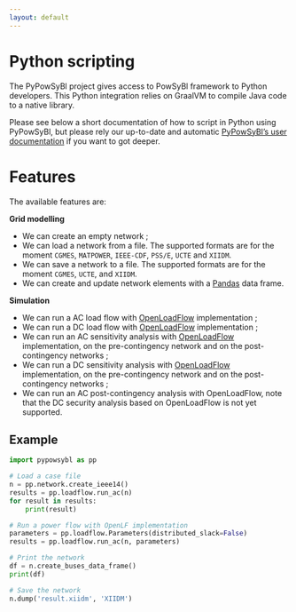 ```yaml
---
layout: default
---
```


# Python scripting

The PyPowSyBl project gives access to PowSyBl framework to Python developers. This Python integration relies on GraalVM to compile Java code to a native library.

Please see below a short documentation of how to script in Python using PyPowSyBl, but please rely our up-to-date and automatic [PyPowSyBl’s user documentation](https://pypowsybl.readthedocs.io/en/latest/index.html) if you want to got deeper.

# Features

The available features are:  

**Grid modelling**      
- We can create an empty network ;
- We can load a network from a file. The supported formats are for the moment `CGMES`, `MATPOWER`, `IEEE-CDF`, `PSS/E`, `UCTE` and `XIIDM`.
- We can save a network to a file. The supported formats are for the moment `CGMES`, `UCTE`, and `XIIDM`.
- We can create and update network elements with a [Pandas](https://pandas.pydata.org/) data frame.  
  
**Simulation**      
- We can run a AC load flow with [OpenLoadFlow](../../simulation/powerflow/openlf.md) implementation ;
- We can run a DC load flow with [OpenLoadFlow](../../simulation/powerflow/openlf.md) implementation ; 
- We can run an AC sensitivity analysis with [OpenLoadFlow](../../simulation/sensitivity/openlf.md#ac-sensitivity-analysis) implementation, on the pre-contingency network and on the post-contingency networks ;
- We can run a DC sensitivity analysis with [OpenLoadFlow](../../simulation/sensitivity/openlf.md#dc-sensitivity-analysis) implementation, on the pre-contingency network and on the post-contingency networks ;
- We can run an AC post-contingency analysis with OpenLoadFlow, note that the DC security analysis based on OpenLoadFlow is not yet supported.

## Example
```python
import pypowsybl as pp

# Load a case file
n = pp.network.create_ieee14()
results = pp.loadflow.run_ac(n)
for result in results:
    print(result)

# Run a power flow with OpenLF implementation
parameters = pp.loadflow.Parameters(distributed_slack=False)
results = pp.loadflow.run_ac(n, parameters)

# Print the network
df = n.create_buses_data_frame()
print(df)

# Save the network
n.dump('result.xiidm', 'XIIDM')
```
